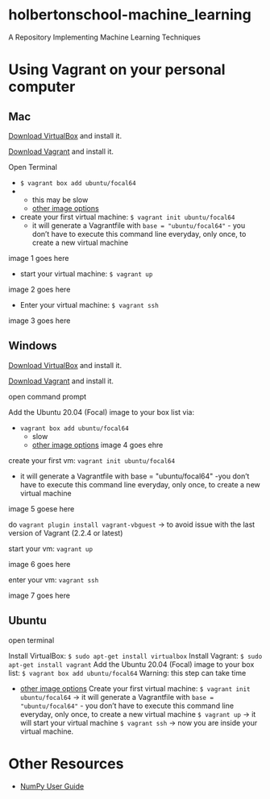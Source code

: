 # holbertonschool-machine_learning
A Repository Implementing Machine Learning Techniques

# Using Vagrant on your personal computer

## Mac

[Download VirtualBox](https://www.virtualbox.org/wiki/Downloads) and install it.

[Download Vagrant](https://developer.hashicorp.com/vagrant/downloads) and install it.

Open Terminal

* `$ vagrant box add ubuntu/focal64`
* * this may be slow
  * [other image options](https://app.vagrantup.com/boxes/search)
* create your first virtual machine: `$ vagrant init ubuntu/focal64`
  * it will generate a Vagrantfile with `base = "ubuntu/focal64"` - you don’t have to execute this command line everyday, only once, to create a new virtual machine
 
image 1 goes here

* start your virtual machine: `$ vagrant up`

image 2 goes here

* Enter your virtual machine: `$ vagrant ssh`

image 3 goes here

## Windows

[Download VirtualBox](https://www.virtualbox.org/wiki/Downloads) and install it.

[Download Vagrant](https://developer.hashicorp.com/vagrant/downloads) and install it.

open command prompt

Add the Ubuntu 20.04 (Focal) image to your box list via:

* `vagrant box add ubuntu/focal64`
  * slow
  * [other image options](https://app.vagrantup.com/boxes/search)
image 4 goes ehre

create your first vm: `vagrant init ubuntu/focal64`

*  it will generate a Vagrantfile with base = "ubuntu/focal64" -you don’t have to execute this command line everyday, only once, to create a new virtual machine

  image 5 goese here

  do `vagrant plugin install vagrant-vbguest` -> to avoid issue with the last version of Vagrant (2.2.4 or latest)

start your vm: `vagrant up`

image 6 goes here

enter your vm: `vagrant ssh`

image 7 goes here

## Ubuntu

open terminal

Install VirtualBox: `$ sudo apt-get install virtualbox`
Install Vagrant: `$ sudo apt-get install vagrant`
Add the Ubuntu 20.04 (Focal) image to your box list: `$ vagrant box add ubuntu/focal64` Warning: this step can take time

  * [other image options](https://app.vagrantup.com/boxes/search)
Create your first virtual machine:
`$ vagrant init ubuntu/focal64` -> it will generate a Vagrantfile with `base = "ubuntu/focal64"` - you don’t have to execute this command line everyday, only once, to create a new virtual machine
`$ vagrant up` -> it will start your virtual machine
`$ vagrant ssh` -> now you are inside your virtual machine.

# Other Resources

* [NumPy User Guide](https://numpy.org/doc/stable/user/quickstart.html)

